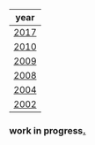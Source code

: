 |year|
|-|
|[2017](./2017/)|
|[2010](./2010/)|
|[2009](./2009/)|
|[2008](./2008/)|
|[2004](./2004/)|
|[2002](./2002/)|

### work in progress[.](./2001/)
